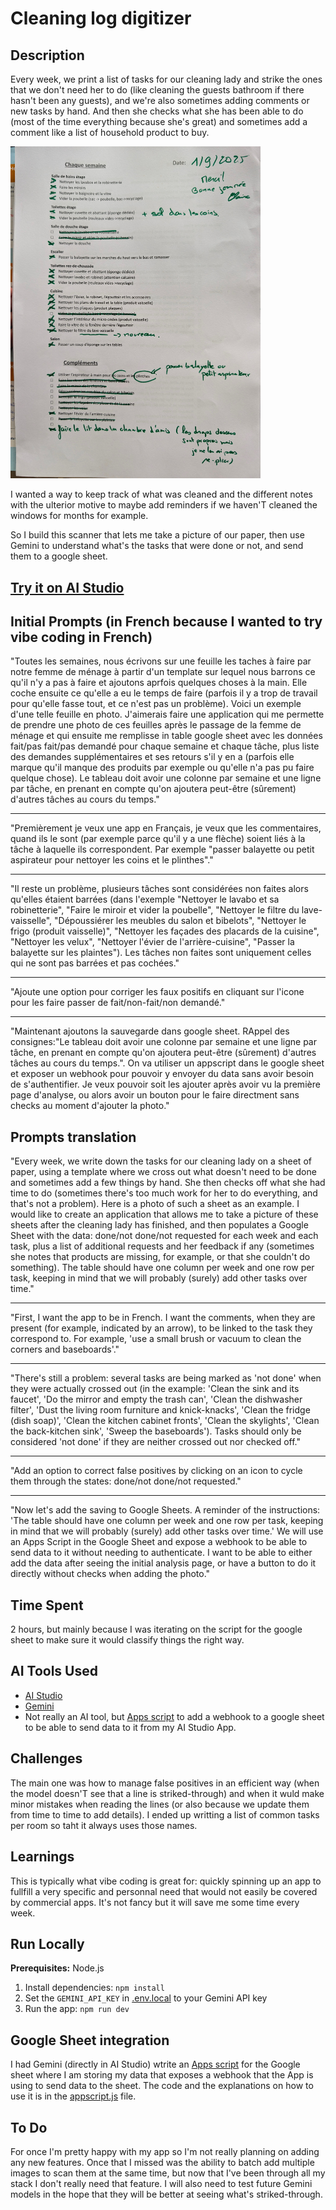 # Cleaning log digitizer

## Description

Every week, we print a list of tasks for our cleaning lady and strike the ones that we don't need her to do (like cleaning the guests bathroom if there hasn't been any guests), and we're also sometimes adding comments or new tasks by hand. And then she checks what she has been able to do (most of the time everything because she's great) and sometimes add a comment like a list of household product to buy.

<img src="./example/todo_menage.jpg" alt="log example" width="400"/>

I wanted a way to keep track of what was cleaned and the different notes with the ulterior motive to maybe add reminders if we haven'T cleaned the windows for months for example.

So I build this scanner that lets me take a picture of our paper, then use Gemini to understand what's the tasks that were done or not, and send them to a google sheet.

## **[Try it on AI Studio](https://ai.studio/apps/drive/1FH1F_qoepoiRB7AjUPtqcSIjx1ldU-F_?fullscreenApplet=true)**

## Initial Prompts (in French because I wanted to try vibe coding in French)  

"Toutes les semaines, nous écrivons sur une feuille les taches à faire par notre femme de ménage à partir d'un template sur lequel nous barrons ce qu'il n'y a pas à faire et ajoutons aprfois quelques choses à la main. Elle coche ensuite ce qu'elle a eu le temps de faire (parfois il y a trop de travail pour qu'elle fasse tout, et ce n'est pas un problème). Voici un exemple d'une telle feuille en photo. J'aimerais faire une application qui me permette de prendre une photo de ces feuilles après le passage de la femme de ménage et qui ensuite me remplisse in table google sheet avec les données fait/pas fait/pas demandé pour chaque semaine et chaque tâche, plus liste des demandes supplémentaires et ses retours s'il y en a (parfois elle marque qu'il manque des produits par exemple ou qu'elle n'a pas pu faire quelque chose). Le tableau doit avoir une colonne par semaine et une ligne par tâche, en prenant en compte qu'on ajoutera peut-être (sûrement) d'autres tâches au cours du temps."

---

"Premièrement je veux une app en Français, je veux que les commentaires, quand ils le sont (par exemple parce qu'il y a une flèche) soient liés à la tâche à laquelle ils correspondent. Par exemple "passer balayette ou petit aspirateur pour nettoyer les coins et le plinthes"."

---

"Il reste un problème, plusieurs tâches sont considérées non faites alors qu'elles étaient barrées (dans l'exemple "Nettoyer le lavabo et sa robinetterie",
"Faire le miroir et vider la poubelle", "Nettoyer le filtre du lave-vaisselle", "Dépoussiérer les meubles du salon et bibelots", "Nettoyer le frigo (produit vaisselle)", "Nettoyer les façades des placards de la cuisine", "Nettoyer les velux", "Nettoyer l'évier de l'arrière-cuisine", "Passer la balayette sur les plaintes").
Les tâches non faites sont uniquement celles qui ne sont pas barrées et pas cochées."

---

"Ajoute une option pour corriger les faux positifs en cliquant sur l'icone pour les faire passer de fait/non-fait/non demandé."

---

"Maintenant ajoutons la sauvegarde dans google sheet. RAppel des consignes:"Le tableau doit avoir une colonne par semaine et une ligne par tâche, en prenant en compte qu'on ajoutera peut-être (sûrement) d'autres tâches au cours du temps.". On va utiliser un appscript dans le google sheet et exposer un webhook pour pouvoir y envoyer du data sans avoir besoin de s'authentifier.
Je veux pouvoir soit les ajouter après avoir vu la première page d'analyse, ou alors avoir un bouton pour le faire directment sans checks au moment d'ajouter la photo."

## Prompts translation
"Every week, we write down the tasks for our cleaning lady on a sheet of paper, using a template where we cross out what doesn't need to be done and sometimes add a few things by hand. She then checks off what she had time to do (sometimes there's too much work for her to do everything, and that's not a problem). Here is a photo of such a sheet as an example. I would like to create an application that allows me to take a picture of these sheets after the cleaning lady has finished, and then populates a Google Sheet with the data: done/not done/not requested for each week and each task, plus a list of additional requests and her feedback if any (sometimes she notes that products are missing, for example, or that she couldn't do something). The table should have one column per week and one row per task, keeping in mind that we will probably (surely) add other tasks over time."

---

"First, I want the app to be in French. I want the comments, when they are present (for example, indicated by an arrow), to be linked to the task they correspond to. For example, 'use a small brush or vacuum to clean the corners and baseboards'."

---

"There's still a problem: several tasks are being marked as 'not done' when they were actually crossed out (in the example: 'Clean the sink and its faucet', 'Do the mirror and empty the trash can', 'Clean the dishwasher filter', 'Dust the living room furniture and knick-knacks', 'Clean the fridge (dish soap)', 'Clean the kitchen cabinet fronts', 'Clean the skylights', 'Clean the back-kitchen sink', 'Sweep the baseboards'). Tasks should only be considered 'not done' if they are neither crossed out nor checked off."

---

"Add an option to correct false positives by clicking on an icon to cycle them through the states: done/not done/not requested."

---

"Now let's add the saving to Google Sheets. A reminder of the instructions: 'The table should have one column per week and one row per task, keeping in mind that we will probably (surely) add other tasks over time.' We will use an Apps Script in the Google Sheet and expose a webhook to be able to send data to it without needing to authenticate. I want to be able to either add the data after seeing the initial analysis page, or have a button to do it directly without checks when adding the photo."

## Time Spent

2 hours, but mainly because I was iterating on the script for the google sheet to make sure it would classify things the right way.

## AI Tools Used

*   [AI Studio](ai.studio/apps)
*   [Gemini](https://deepmind.google/models/gemini/)
*   Not really an AI tool, but [Apps script](https://developers.google.com/apps-script) to add a webhook to a google sheet to be able to send data to it from my AI Studio App.

## Challenges

The main one was how to manage false positives in an efficient way (when the model doesn'T see that a line is striked-through) and when it wuld make minor mistakes when  reading the lines (or also because we update them from time to time to add details). I ended up writting a list of common tasks per room so taht it always uses those names.

## Learnings

This is typically what vibe coding is great for: quickly spinning up an app to fullfill a very specific and personnal need that would not easily be covered by commercial apps. It's not fancy but it will save me some time every week.

## Run Locally

**Prerequisites:**  Node.js


1. Install dependencies:
   `npm install`
2. Set the `GEMINI_API_KEY` in [.env.local](.env.local) to your Gemini API key
3. Run the app:
   `npm run dev`

## Google Sheet integration

I had Gemini (directly in AI Studio) wtrite an [Apps script](https://developers.google.com/apps-script) for the Google sheet where I am storing my data that exposes a webhook that the App is using to send data to the sheet. The code and the explanations on how to use it is in the [appscript.js](./appscript.js) file. 

## To Do

For once I'm pretty happy with my app so I'm not really planning on adding any new features. Once that I missed was the ability to batch add multiple images to scan them at the same time, but now that I've been through all my stack I don't really need that feature. I will also need to test future Gemini models in the hope that they will be better at seeing what's striked-through.
